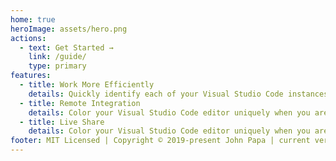 ```yaml
---
home: true
heroImage: assets/hero.png
actions:
  - text: Get Started →
    link: /guide/
    type: primary
features:
  - title: Work More Efficiently
    details: Quickly identify each of your Visual Studio Code instances using your favorite colors
  - title: Remote Integration
    details: Color your Visual Studio Code editor uniquely when you are using the remote integration features.
  - title: Live Share
    details: Color your Visual Studio Code editor uniquely when you are in a Live Share session as a Guest or a Host
footer: MIT Licensed | Copyright © 2019-present John Papa | current version 3.10.1
---
```

